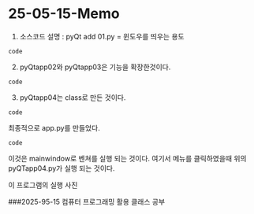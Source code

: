 # 25-05-15-Memo

1. 소스코드 설명 :
   pyQt add 01.py = 윈도우를 띄우는 용도
```
code
```

2. pyQtapp02와 pyQtapp03은 기능을 확장한것이다.
```
code
```
3. pyQtapp04는 class로 만든 것이다.
```
code
```
최종적으로 app.py를 만들었다.
```
code
```
이것은 mainwindow로 벤쳐를 실행 되는 것이다. 여기서 메뉴를 클릭하였을때
위의 pyQTapp04.py가 실행 되는 것이다.

이 프로그램의 실행 사진

###2025-95-15 컴퓨터 프로그래밍 활용 클래스 공부
